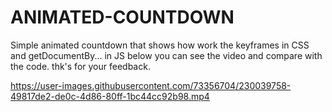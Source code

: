 # ANIMATED-COUNTDOWN

Simple animated countdown that shows how work the keyframes in CSS and getDocumentBy... in JS below you can see the video and compare with the code. 
thk's for your feedback.

https://user-images.githubusercontent.com/73356704/230039758-49817de2-de0c-4d86-80ff-1bc44cc92b98.mp4

